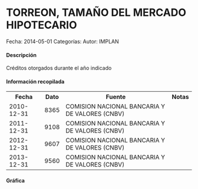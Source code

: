 TORREON, TAMAÑO DEL MERCADO HIPOTECARIO
=====

Fecha: 2014-05-01
Categorías: 
Autor: IMPLAN

#### Descripción

Créditos otorgados durante el año indicado

#### Información recopilada

<table class="table table-hover table-bordered">
  <tr><th>Fecha</th><th>Dato</th><th>Fuente</th><th>Notas</th></tr>
  <tr><td>2010-12-31</td><td>8365</td><td>COMISION NACIONAL BANCARIA Y DE VALORES (CNBV)</td><td></td></tr>
  <tr><td>2011-12-31</td><td>9108</td><td>COMISION NACIONAL BANCARIA Y DE VALORES (CNBV)</td><td></td></tr>
  <tr><td>2012-12-31</td><td>9607</td><td>COMISION NACIONAL BANCARIA Y DE VALORES (CNBV)</td><td></td></tr>
  <tr><td>2013-12-31</td><td>9560</td><td>COMISION NACIONAL BANCARIA Y DE VALORES (CNBV)</td><td></td></tr>
</table>

#### Gráfica

<div id="Morriszbbeuinq" class="grafica"></div>
  <!-- JAVASCRIPT DE LA GRAFICA EN Morriszbbeuinq -->
  <script>
  new Morris.Bar({
    element: 'Morriszbbeuinq',
    data: [
      { fecha: '2010-12-31', dato: 8365 },
      { fecha: '2011-12-31', dato: 9108 },
      { fecha: '2012-12-31', dato: 9607 },
      { fecha: '2013-12-31', dato: 9560 }
    ],
    xkey: 'fecha',
    ykeys: ['dato'],
    labels: ['Dato']
  });
  </script>
